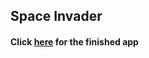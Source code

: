 ## Space Invader
#### Click [here](https://yashkarnik.github.io/Space-Invader/) for the finished app
